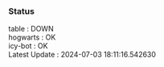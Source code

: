 ### Status


table : DOWN  
hogwarts : OK  
icy-bot : OK  
Latest Update : 2024-07-03 18:11:16.542630

